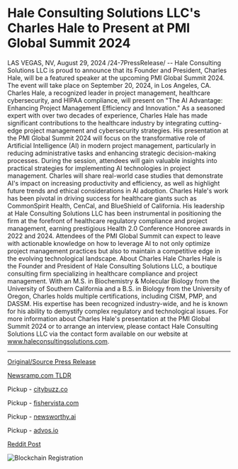 # Hale Consulting Solutions LLC's Charles Hale to Present at PMI Global Summit 2024

LAS VEGAS, NV, August 29, 2024 /24-7PressRelease/ -- Hale Consulting Solutions LLC is proud to announce that its Founder and President, Charles Hale, will be a featured speaker at the upcoming PMI Global Summit 2024. The event will take place on September 20, 2024, in Los Angeles, CA. Charles Hale, a recognized leader in project management, healthcare cybersecurity, and HIPAA compliance, will present on "The AI Advantage: Enhancing Project Management Efficiency and Innovation."  As a seasoned expert with over two decades of experience, Charles Hale has made significant contributions to the healthcare industry by integrating cutting-edge project management and cybersecurity strategies. His presentation at the PMI Global Summit 2024 will focus on the transformative role of Artificial Intelligence (AI) in modern project management, particularly in reducing administrative tasks and enhancing strategic decision-making processes.  During the session, attendees will gain valuable insights into practical strategies for implementing AI technologies in project management. Charles will share real-world case studies that demonstrate AI's impact on increasing productivity and efficiency, as well as highlight future trends and ethical considerations in AI adoption.  Charles Hale's work has been pivotal in driving success for healthcare giants such as CommonSpirit Health, CenCal, and BlueShield of California. His leadership at Hale Consulting Solutions LLC has been instrumental in positioning the firm at the forefront of healthcare regulatory compliance and project management, earning prestigious Health 2.0 Conference Honoree awards in 2022 and 2024.  Attendees of the PMI Global Summit can expect to leave with actionable knowledge on how to leverage AI to not only optimize project management practices but also to maintain a competitive edge in the evolving technological landscape.  About Charles Hale  Charles Hale is the Founder and President of Hale Consulting Solutions LLC, a boutique consulting firm specializing in healthcare compliance and project management. With an M.S. in Biochemistry & Molecular Biology from the University of Southern California and a B.S. in Biology from the University of Oregon, Charles holds multiple certifications, including CISM, PMP, and DASSM. His expertise has been recognized industry-wide, and he is known for his ability to demystify complex regulatory and technological issues.  For more information about Charles Hale's presentation at the PMI Global Summit 2024 or to arrange an interview, please contact Hale Consulting Solutions LLC via the contact form available on our website at www.haleconsultingsolutions.com. 

---

[Original/Source Press Release](https://www.24-7pressrelease.com/press-release/513890/hale-consulting-solutions-llcs-charles-hale-to-present-at-pmi-global-summit-2024)
                    

[Newsramp.com TLDR](https://newsramp.com/curated-news/charles-hale-to-speak-at-pmi-global-summit-2024/073bdabad24b0f86373491c57f15a488) 


Pickup - [citybuzz.co](https://citybuzz.co/2024/08/29/charles-hale-to-present-on-ai-s-role-in-project-management-at-pmi-global-summit-2024)

Pickup - [fishervista.com](https://fishervista.com/en/charles-hale-to-highlight-ai-s-role-in-project-management-at-pmi-global-summit-2024/20246369)

Pickup - [newsworthy.ai](https://newsworthy.ai/en/charles-hale-to-present-on-ai-in-project-management-at-pmi-global-summit-2024/20246369)

Pickup - [advos.io](https://advos.io/en/charles-hale-to-present-on-ai-in-project-management-at-pmi-global-summit-2024/20246369)
 



[Reddit Post](https://www.reddit.com/r/eventNews/comments/1f40yjh/charles_hale_to_speak_at_pmi_global_summit_2024/) 



![Blockchain Registration](https://cdn.newsramp.app/24-7PressRelease/qrcode/248/29/envy43jF.webp)